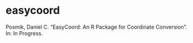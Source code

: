 # easycoord
Posmik, Daniel C. “EasyCoord: An R Package for Coordinate Conversion”. In: In Progress.
